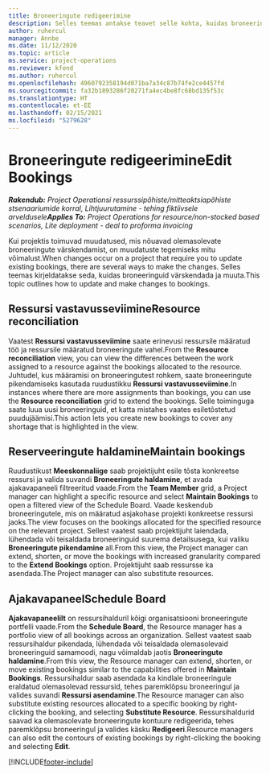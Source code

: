 ```yaml
---
title: Broneeringute redigeerimine
description: Selles teemas antakse teavet selle kohta, kuidas broneeringuid värskendada ja muuta.
author: ruhercul
manager: Annbe
ms.date: 11/12/2020
ms.topic: article
ms.service: project-operations
ms.reviewer: kfend
ms.author: ruhercul
ms.openlocfilehash: 4960792358194d071ba7a34c87b74fe2ce4457fd
ms.sourcegitcommit: fa32b1893286f20271fa4ec4be8fc68bd135f53c
ms.translationtype: HT
ms.contentlocale: et-EE
ms.lasthandoff: 02/15/2021
ms.locfileid: "5279628"
---
```

# <a name="edit-bookings"></a><span data-ttu-id="dd650-103">Broneeringute redigeerimine</span><span class="sxs-lookup"><span data-stu-id="dd650-103">Edit Bookings</span></span>

<span data-ttu-id="dd650-104">_**Rakendub:** Project Operationsi ressurssipõhiste/mitteaktsiapõhiste stsenaariumide korral,  Lihtjuurutamine - tehing fiktiivsele arveldusele_</span><span class="sxs-lookup"><span data-stu-id="dd650-104">_**Applies To:** Project Operations for resource/non-stocked based scenarios, Lite deployment - deal to proforma invoicing_</span></span>


<span data-ttu-id="dd650-105">Kui projektis toimuvad muudatused, mis nõuavad olemasolevate broneeringute värskendamist, on muudatuste tegemiseks mitu võimalust.</span><span class="sxs-lookup"><span data-stu-id="dd650-105">When changes occur on a project that require you to update existing bookings, there are several ways to make the changes.</span></span> <span data-ttu-id="dd650-106">Selles teemas kirjeldatakse seda, kuidas broneeringuid värskendada ja muuta.</span><span class="sxs-lookup"><span data-stu-id="dd650-106">This topic outlines how to update and make changes to bookings.</span></span>

## <a name="resource-reconciliation"></a><span data-ttu-id="dd650-107">Ressursi vastavusseviimine</span><span class="sxs-lookup"><span data-stu-id="dd650-107">Resource reconciliation</span></span>

<span data-ttu-id="dd650-108">Vaatest **Ressursi vastavusseviimine** saate erinevusi ressursile määratud töö ja ressursile määratud broneeringute vahel.</span><span class="sxs-lookup"><span data-stu-id="dd650-108">From the **Resource reconciliation** view, you can view the differences between the work assigned to a resource against the bookings allocated to the resource.</span></span> <span data-ttu-id="dd650-109">Juhtudel, kus määramisi on broneeringutest rohkem, saate broneeringute pikendamiseks kasutada ruudustikku **Ressursi vastavusseviimine**.</span><span class="sxs-lookup"><span data-stu-id="dd650-109">In instances where there are more assignments than bookings, you can use the **Resource reconciliation** grid to extend the bookings.</span></span> <span data-ttu-id="dd650-110">Selle toiminguga saate luua uusi broneeringuid, et katta mistahes vaates esiletõstetud puudujäämisi.</span><span class="sxs-lookup"><span data-stu-id="dd650-110">This action lets you create new bookings to cover any shortage that is highlighted in the view.</span></span>

## <a name="maintain-bookings"></a><span data-ttu-id="dd650-111">Reserveeringute haldamine</span><span class="sxs-lookup"><span data-stu-id="dd650-111">Maintain bookings</span></span>

<span data-ttu-id="dd650-112">Ruudustikust **Meeskonnaliige** saab projektijuht esile tõsta konkreetse ressursi ja valida suvandi **Broneeringute haldamine**, et avada ajakavapaneeli filtreeritud vaade.</span><span class="sxs-lookup"><span data-stu-id="dd650-112">From the **Team Member** grid, a Project manager can highlight a specific resource and select **Maintain Bookings** to open a filtered view of the Schedule Board.</span></span> <span data-ttu-id="dd650-113">Vaade keskendub broneeringutele, mis on määratud asjakohase projekti konkreetse ressursi jaoks.</span><span class="sxs-lookup"><span data-stu-id="dd650-113">The view focuses on the bookings allocated for the specified resource on the relevant project.</span></span> <span data-ttu-id="dd650-114">Sellest vaatest saab projektijuht laiendada, lühendada või teisaldada broneeringuid suurema detailsusega, kui valiku **Broneeringute pikendamine** all.</span><span class="sxs-lookup"><span data-stu-id="dd650-114">From this view, the Project manager can extend, shorten, or move the bookings with increased granularity compared to the **Extend Bookings** option.</span></span> <span data-ttu-id="dd650-115">Projektijuht saab ressursse ka asendada.</span><span class="sxs-lookup"><span data-stu-id="dd650-115">The Project manager can also substitute resources.</span></span>

## <a name="schedule-board"></a><span data-ttu-id="dd650-116">Ajakavapaneel</span><span class="sxs-lookup"><span data-stu-id="dd650-116">Schedule Board</span></span>

<span data-ttu-id="dd650-117">**Ajakavapaneelilt** on ressursihalduril kõigi organisatsiooni broneeringute portfelli vaade.</span><span class="sxs-lookup"><span data-stu-id="dd650-117">From the **Schedule Board**, the Resource manager has a portfolio view of all bookings across an organization.</span></span> <span data-ttu-id="dd650-118">Sellest vaatest saab ressursihaldur pikendada, lühendada või teisaldada olemasolevaid broneeringuid samamoodi, nagu võimaldab jaotis **Broneeringute haldamine**.</span><span class="sxs-lookup"><span data-stu-id="dd650-118">From this view, the Resource manager can extend, shorten, or move existing bookings similar to the capabilities offered in **Maintain Bookings**.</span></span> <span data-ttu-id="dd650-119">Ressursihaldur saab asendada ka kindlale broneeringule eraldatud olemasolevad ressursid, tehes paremklõpsu broneeringul ja valides suvandi **Ressursi asendamine**.</span><span class="sxs-lookup"><span data-stu-id="dd650-119">The Resource manager can also substitute existing resources allocated to a specific booking by right-clicking the booking, and selecting **Substitute Resource**.</span></span> <span data-ttu-id="dd650-120">Ressursihaldurid saavad ka olemasolevate broneeringute kontuure redigeerida, tehes paremklõpsu broneeringul ja valides käsku **Redigeeri**.</span><span class="sxs-lookup"><span data-stu-id="dd650-120">Resource managers can also edit the contours of existing bookings by right-clicking the booking and selecting **Edit**.</span></span>


[!INCLUDE[footer-include](../includes/footer-banner.md)]